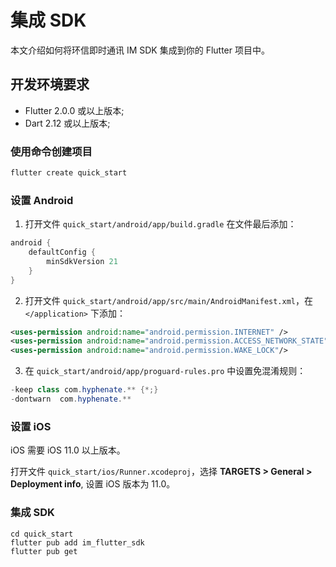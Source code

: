 # 集成 SDK

本文介绍如何将环信即时通讯 IM SDK 集成到你的 Flutter 项目中。

## 开发环境要求

- Flutter 2.0.0 或以上版本;
- Dart 2.12 或以上版本;

### 使用命令创建项目

```dart
flutter create quick_start
```

### 设置 Android

1. 打开文件 `quick_start/android/app/build.gradle` 在文件最后添加：

```dart
android {
    defaultConfig {
        minSdkVersion 21
    }
}
```

2. 打开文件 `quick_start/android/app/src/main/AndroidManifest.xml`，在 `</application>` 下添加：

```xml
<uses-permission android:name="android.permission.INTERNET" />
<uses-permission android:name="android.permission.ACCESS_NETWORK_STATE"/>
<uses-permission android:name="android.permission.WAKE_LOCK"/>
```

3. 在 `quick_start/android/app/proguard-rules.pro` 中设置免混淆规则：

```java
-keep class com.hyphenate.** {*;}
-dontwarn  com.hyphenate.**
```

### 设置 iOS

iOS 需要 iOS 11.0 以上版本。

打开文件 `quick_start/ios/Runner.xcodeproj`，选择 **TARGETS > General > Deployment info**, 设置 iOS 版本为 11.0。

### 集成 SDK

```shell
cd quick_start
flutter pub add im_flutter_sdk
flutter pub get
```
